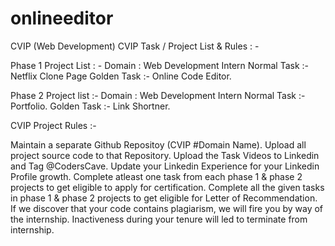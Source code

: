 # onlineeditor
CVIP (Web Development)
CVIP Task / Project List & Rules : -

Phase 1 Project List : - Domain : Web Development Intern Normal Task :- Netflix Clone Page Golden Task :- Online Code Editor.

Phase 2 Project list :- Domain : Web Development Intern Normal Task :- Portfolio. Golden Task :- Link Shortner.

CVIP Project Rules :-

Maintain a separate Github Repositoy (CVIP #Domain Name).
Upload all project source code to that Repository.
Upload the Task Videos to Linkedin and Tag @CodersCave.
Update your Linkedin Experience for your Linkedin Profile growth.
Complete atleast one task from each phase 1 & phase 2 projects to get eligible to apply for certification.
Complete all the given tasks in phase 1 & phase 2 projects to get eligible for Letter of Recommendation.
If we discover that your code contains plagiarism, we will fire you by way of the internship.
Inactiveness during your tenure will led to terminate from internship.
